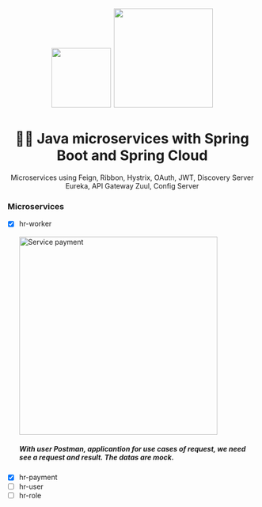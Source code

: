 <h1 align="center">
  <img src="https://i.imgur.com/PVrpEvu.png" width="120">
  <img src="https://i.imgur.com/S4Nyu9q.png" width="200">
</h1>
<h1 align="center">👨‍🏫 Java microservices with Spring Boot and Spring Cloud</h1>

<p align="center">Microservices using Feign, Ribbon, Hystrix, OAuth, JWT, Discovery Server Eureka, API Gateway Zuul, Config Server</p>

### Microservices

- [x] hr-worker
  <br><br><img src="https://i.imgur.com/GWDaYMS.png" alt="Service payment" width="400" class="img-thumbnail"> 
  <h5> With user Postman, applicantion for use cases of request, we need see a request and result. The datas are mock. </h5>
- [x] hr-payment
- [ ] hr-user
- [ ] hr-role
